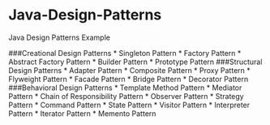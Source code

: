 # Java-Design-Patterns
Java Design Patterns Example

###Creational Design Patterns
	* Singleton Pattern
	* Factory Pattern
	* Abstract Factory Pattern
	* Builder Pattern
	* Prototype Pattern
###Structural Design Patterns
	* Adapter Pattern
	* Composite Pattern
	* Proxy Pattern
	* Flyweight Pattern
	* Facade Pattern
	* Bridge Pattern
	* Decorator Pattern
###Behavioral Design Patterns
	* Template Method Pattern
	* Mediator Pattern
	* Chain of Responsibility Pattern
	* Observer Pattern
	* Strategy Pattern
	* Command Pattern
	* State Pattern
	* Visitor Pattern
	* Interpreter Pattern
	* Iterator Pattern
	* Memento Pattern
